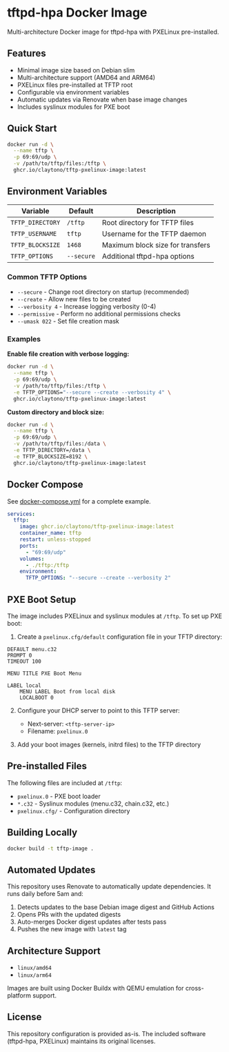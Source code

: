 # tftpd-hpa Docker Image

Multi-architecture Docker image for tftpd-hpa with PXELinux pre-installed.

## Features

- Minimal image size based on Debian slim
- Multi-architecture support (AMD64 and ARM64)
- PXELinux files pre-installed at TFTP root
- Configurable via environment variables
- Automatic updates via Renovate when base image changes
- Includes syslinux modules for PXE boot

## Quick Start

```bash
docker run -d \
  --name tftp \
  -p 69:69/udp \
  -v /path/to/tftp/files:/tftp \
  ghcr.io/claytono/tftp-pxelinux-image:latest
```

## Environment Variables

| Variable | Default | Description |
|----------|---------|-------------|
| `TFTP_DIRECTORY` | `/tftp` | Root directory for TFTP files |
| `TFTP_USERNAME` | `tftp` | Username for the TFTP daemon |
| `TFTP_BLOCKSIZE` | `1468` | Maximum block size for transfers |
| `TFTP_OPTIONS` | `--secure` | Additional tftpd-hpa options |

### Common TFTP Options

- `--secure` - Change root directory on startup (recommended)
- `--create` - Allow new files to be created
- `--verbosity 4` - Increase logging verbosity (0-4)
- `--permissive` - Perform no additional permissions checks
- `--umask 022` - Set file creation mask

### Examples

**Enable file creation with verbose logging:**
```bash
docker run -d \
  --name tftp \
  -p 69:69/udp \
  -v /path/to/tftp/files:/tftp \
  -e TFTP_OPTIONS="--secure --create --verbosity 4" \
  ghcr.io/claytono/tftp-pxelinux-image:latest
```

**Custom directory and block size:**
```bash
docker run -d \
  --name tftp \
  -p 69:69/udp \
  -v /path/to/tftp/files:/data \
  -e TFTP_DIRECTORY=/data \
  -e TFTP_BLOCKSIZE=8192 \
  ghcr.io/claytono/tftp-pxelinux-image:latest
```

## Docker Compose

See [docker-compose.yml](docker-compose.yml) for a complete example.

```yaml
services:
  tftp:
    image: ghcr.io/claytono/tftp-pxelinux-image:latest
    container_name: tftp
    restart: unless-stopped
    ports:
      - "69:69/udp"
    volumes:
      - ./tftp:/tftp
    environment:
      TFTP_OPTIONS: "--secure --create --verbosity 2"
```

## PXE Boot Setup

The image includes PXELinux and syslinux modules at `/tftp`. To set up PXE boot:

1. Create a `pxelinux.cfg/default` configuration file in your TFTP directory:

```
DEFAULT menu.c32
PROMPT 0
TIMEOUT 100

MENU TITLE PXE Boot Menu

LABEL local
    MENU LABEL Boot from local disk
    LOCALBOOT 0
```

2. Configure your DHCP server to point to this TFTP server:
   - Next-server: `<tftp-server-ip>`
   - Filename: `pxelinux.0`

3. Add your boot images (kernels, initrd files) to the TFTP directory

## Pre-installed Files

The following files are included at `/tftp`:

- `pxelinux.0` - PXE boot loader
- `*.c32` - Syslinux modules (menu.c32, chain.c32, etc.)
- `pxelinux.cfg/` - Configuration directory

## Building Locally

```bash
docker build -t tftp-image .
```

## Automated Updates

This repository uses Renovate to automatically update dependencies. It runs daily before 5am and:

1. Detects updates to the base Debian image digest and GitHub Actions
2. Opens PRs with the updated digests
3. Auto-merges Docker digest updates after tests pass
4. Pushes the new image with `latest` tag

## Architecture Support

- `linux/amd64`
- `linux/arm64`

Images are built using Docker Buildx with QEMU emulation for cross-platform support.

## License

This repository configuration is provided as-is. The included software (tftpd-hpa, PXELinux) maintains its original licenses.
